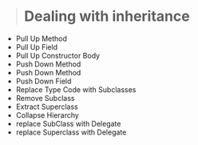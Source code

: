 > # Dealing with inheritance

* Pull Up Method
* Pull Up Field
* Pull Up Constructor Body
* Push Down Method
* Push Down Method
* Push Down Field
* Replace Type Code with Subclasses
* Remove Subclass
* Extract Superclass
* Collapse Hierarchy
* replace SubClass with Delegate
* replace Superclass with Delegate
